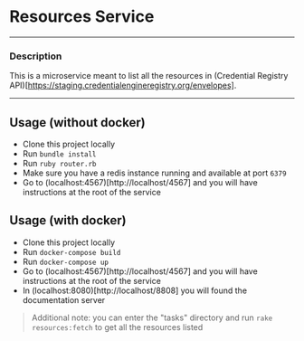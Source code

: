 # Resources Service

---

### Description
This is a microservice meant to list all the resources in (Credential Registry API)[https://staging.credentialengineregistry.org/envelopes].

---

## Usage (without docker)
- Clone this project locally
- Run `bundle install`
- Run `ruby router.rb`
- Make sure you have a redis instance running and available at port `6379`
- Go to (localhost:4567)[http://localhost/4567] and you will have instructions at the root of the service

## Usage (with docker)
- Clone this project locally
- Run `docker-compose build`
- Run `docker-compose up`
- Go to (localhost:4567)[http://localhost/4567] and you will have instructions at the root of the service
- In (localhost:8080)[http://localhost/8808] you will found the documentation server

> Additional note: you can enter the "tasks" directory and run `rake resources:fetch` to get all the resources listed